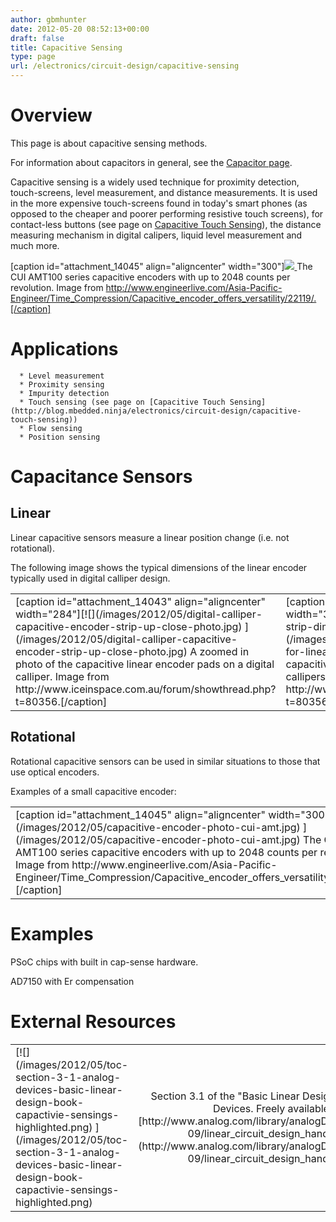 ```yaml
---
author: gbmhunter
date: 2012-05-20 08:52:13+00:00
draft: false
title: Capacitive Sensing
type: page
url: /electronics/circuit-design/capacitive-sensing
---
```


# Overview




This page is about capacitive sensing methods.  

 For information about capacitors in general, see the [Capacitor page](http://blog.mbedded.ninja/electronics/components/capacitors).




Capacitive sensing is a widely used technique for proximity detection, touch-screens, level measurement, and distance measurements. It is used in the more expensive touch-screens found in today's smart phones (as opposed to the cheaper and poorer performing resistive touch screens), for contact-less buttons (see page on [Capacitive Touch Sensing](http://blog.mbedded.ninja/electronics/circuit-design/capacitive-touch-sensing)), the distance measuring mechanism in digital calipers, liquid level measurement and much more.



[caption id="attachment_14045" align="aligncenter" width="300"][![](/images/2012/05/capacitive-encoder-photo-cui-amt.jpg)
](/images/2012/05/capacitive-encoder-photo-cui-amt.jpg) The CUI AMT100 series capacitive encoders with up to 2048 counts per revolution. Image from http://www.engineerlive.com/Asia-Pacific-Engineer/Time_Compression/Capacitive_encoder_offers_versatility/22119/.[/caption]



# Applications





	  * Level measurement
	  * Proximity sensing
	  * Impurity detection
	  * Touch sensing (see page on [Capacitive Touch Sensing](http://blog.mbedded.ninja/electronics/circuit-design/capacitive-touch-sensing))
	  * Flow sensing
	  * Position sensing



# Capacitance Sensors




## Linear




Linear capacitive sensors measure a linear position change (i.e. not rotational).




The following image shows the typical dimensions of the linear encoder typically used in digital calliper design.


<table >
<tbody >
<tr >

<td >
[caption id="attachment_14043" align="aligncenter" width="284"][![](/images/2012/05/digital-calliper-capacitive-encoder-strip-up-close-photo.jpg)
](/images/2012/05/digital-calliper-capacitive-encoder-strip-up-close-photo.jpg) A zoomed in photo of the capacitive linear encoder pads on a digital calliper. Image from http://www.iceinspace.com.au/forum/showthread.php?t=80356.[/caption]

</td>

<td >
[caption id="attachment_14044" align="aligncenter" width="321"][![](/images/2012/05/capacitance-strip-dimensions-for-linear-encoder.jpg)
](/images/2012/05/capacitance-strip-dimensions-for-linear-encoder.jpg) The dimensions for a capacitive linear encoder commonly found in digital callipers. Image from http://www.iceinspace.com.au/forum/showthread.php?t=80356.[/caption]

</td>
</tr>
</tbody>
</table>


## Rotational




Rotational capacitive sensors can be used in similar situations to those that use optical encoders.




Examples of a small capacitive encoder:


<table >
<tbody >
<tr >

<td >
[caption id="attachment_14045" align="aligncenter" width="300"][![](/images/2012/05/capacitive-encoder-photo-cui-amt.jpg)
](/images/2012/05/capacitive-encoder-photo-cui-amt.jpg) The CUI AMT100 series capacitive encoders with up to 2048 counts per revolution. Image from http://www.engineerlive.com/Asia-Pacific-Engineer/Time_Compression/Capacitive_encoder_offers_versatility/22119/.[/caption]

</td>

<td >
</td>
</tr>
</tbody>
</table>


# Examples




PSoC chips with built in cap-sense hardware.




AD7150 with Er compensation




# External Resources


<table >
<tbody >
<tr >

<td style="width: 400px;" >[![](/images/2012/05/toc-section-3-1-analog-devices-basic-linear-design-book-capactivie-sensings-highlighted.png)
](/images/2012/05/toc-section-3-1-analog-devices-basic-linear-design-book-capactivie-sensings-highlighted.png)
</td>

<td style="width: 200px; text-align: center; vertical-align: middle;" >Section 3.1 of the "Basic Linear Design" book by Analog Devices. Freely available from [http://www.analog.com/library/analogDialogue/archives/43-09/linear_circuit_design_handbook.html](http://www.analog.com/library/analogDialogue/archives/43-09/linear_circuit_design_handbook.html)
</td>
</tr>
</tbody>
</table>
